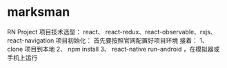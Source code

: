 # marksman
RN Project
项目技术选型： react、 react-redux、react-observable、rxjs、react-navigation
项目初始化：
  首先要按照官网配置好项目环境
  接着：
  1、 clone 项目到本地
  2、 npm install
  3、 react-native run-android ，在模拟器或手机上运行
